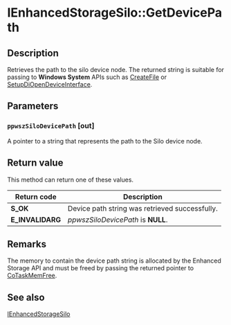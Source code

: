 # IEnhancedStorageSilo::GetDevicePath

## Description

Retrieves the path to the silo device node. The returned string is suitable for passing to **Windows System** APIs such as [CreateFile](https://learn.microsoft.com/windows/desktop/api/fileapi/nf-fileapi-createfilea) or [SetupDiOpenDeviceInterface](https://learn.microsoft.com/windows/desktop/api/setupapi/nf-setupapi-setupdiopendeviceinterfacea).

## Parameters

### `ppwszSiloDevicePath` [out]

A pointer to a string that represents the path to the Silo device node.

## Return value

This method can return one of these values.

| Return code | Description |
| --- | --- |
| **S_OK** | Device path string was retrieved successfully. |
| **E_INVALIDARG** | *ppwszSiloDevicePath* is **NULL**. |

## Remarks

The memory to contain the device path string is allocated by the Enhanced Storage API and must be freed by passing the returned pointer to [CoTaskMemFree](https://learn.microsoft.com/windows/win32/api/combaseapi/nf-combaseapi-cotaskmemfree).

## See also

[IEnhancedStorageSilo](https://learn.microsoft.com/previous-versions/windows/desktop/api/ehstorapi/nn-ehstorapi-ienhancedstoragesilo)